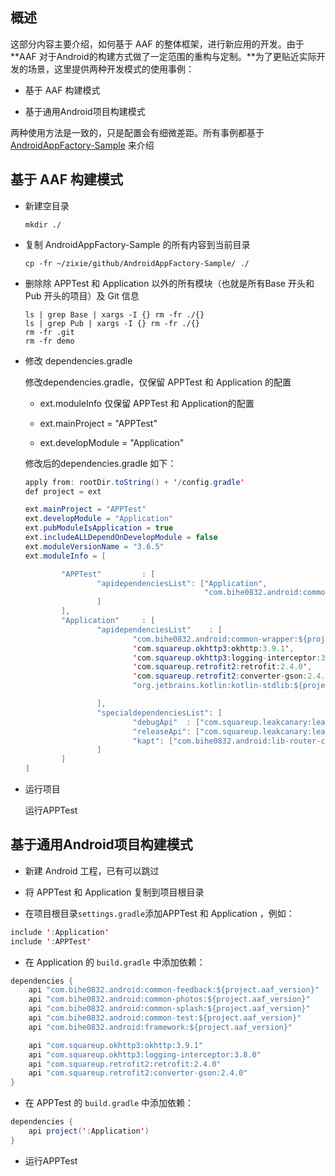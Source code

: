 ## 概述

这部分内容主要介绍，如何基于 AAF 的整体框架，进行新应用的开发。由于**AAF 对于Android的构建方式做了一定范围的重构与定制。**为了更贴近实际开发的场景，这里提供两种开发模式的使用事例：

- 基于 AAF 构建模式

- 基于通用Android项目构建模式

两种使用方法是一致的，只是配置会有细微差距。所有事例都基于[AndroidAppFactory-Sample](https://github.com/bihe0832/AndroidAppFactory-Sample) 来介绍

## 基于 AAF 构建模式

- 新建空目录

    ```shell
    mkdir ./
    ```
        

- 复制 AndroidAppFactory-Sample 的所有内容到当前目录

    ```shell
    cp -fr ~/zixie/github/AndroidAppFactory-Sample/ ./
    ```

- 删除除 APPTest 和 Application 以外的所有模块（也就是所有Base 开头和Pub 开头的项目）及 Git 信息
    
    ```shell
    ls | grep Base | xargs -I {} rm -fr ./{}
    ls | grep Pub | xargs -I {} rm -fr ./{}
    rm -fr .git
    rm -fr demo
    ```

- 修改 dependencies.gradle

    修改dependencies.gradle，仅保留 APPTest 和 Application 的配置

    - ext.moduleInfo 仅保留 APPTest 和 Application的配置

    - ext.mainProject = "APPTest" 

    - ext.developModule = "Application"

    修改后的dependencies.gradle 如下：

    ```java
    apply from: rootDir.toString() + '/config.gradle'
    def project = ext
    
    ext.mainProject = "APPTest"
    ext.developModule = "Application"
    ext.pubModuleIsApplication = true
    ext.includeALLDependOnDevelopModule = false
    ext.moduleVersionName = "3.6.5"
    ext.moduleInfo = [

            "APPTest"         : [
                    "apidependenciesList": ["Application",
                                            "com.bihe0832.android:common-debug:${project.aaf_test_version}",
                    ]
            ],
            "Application"     : [
                    "apidependenciesList"    : [
                            "com.bihe0832.android:common-wrapper:${project.aaf_version}",
                            'com.squareup.okhttp3:okhttp:3.9.1',
                            'com.squareup.okhttp3:logging-interceptor:3.8.0',
                            'com.squareup.retrofit2:retrofit:2.4.0',
                            'com.squareup.retrofit2:converter-gson:2.4.0',
                            "org.jetbrains.kotlin:kotlin-stdlib:${project.kotlin_version}"

                    ],
                    "specialdependenciesList": [
                            "debugApi"  : ["com.squareup.leakcanary:leakcanary-android:1.5.1"],
                            "releaseApi": ["com.squareup.leakcanary:leakcanary-android-no-op:1.5.1"],
                            "kapt": ["com.bihe0832.android:lib-router-compiler:${project.aaf_router_version}"]
                    ]
            ]
    ]
    ```

- 运行项目

    运行APPTest

## 基于通用Android项目构建模式

- 新建 Android 工程，已有可以跳过

- 将 APPTest 和 Application 复制到项目根目录

- 在项目根目录`settings.gradle`添加APPTest 和 Application ，例如：

```java
include ':Application'
include ':APPTest'
```

- 在 Application 的 `build.gradle` 中添加依赖：

```java
dependencies {
    api "com.bihe0832.android:common-feedback:${project.aaf_version}"
    api "com.bihe0832.android:common-photos:${project.aaf_version}"
    api "com.bihe0832.android:common-splash:${project.aaf_version}"
    api "com.bihe0832.android:common-test:${project.aaf_version}"
    api "com.bihe0832.android:framework:${project.aaf_version}"

    api "com.squareup.okhttp3:okhttp:3.9.1"
    api "com.squareup.okhttp3:logging-interceptor:3.8.0"
    api "com.squareup.retrofit2:retrofit:2.4.0"
    api "com.squareup.retrofit2:converter-gson:2.4.0"
}
```

- 在 APPTest 的 `build.gradle` 中添加依赖：

```java
dependencies {
    api project(':Application')
}
```

- 运行APPTest